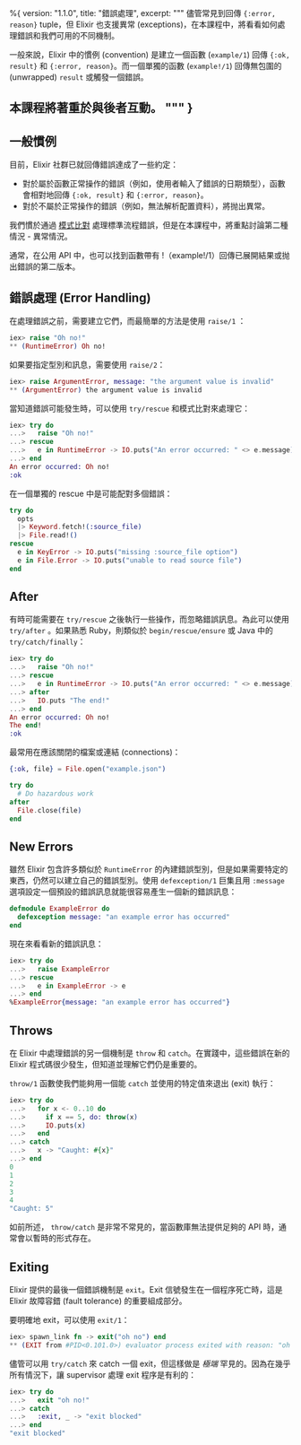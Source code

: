 %{
  version: "1.1.0",
  title: "錯誤處理",
  excerpt: """
  儘管常見到回傳 `{:error, reason}` tuple，但 Elixir 也支援異常 (exceptions)，在本課程中，將看看如何處理錯誤和我們可用的不同機制。

一般來說，Elixir 中的慣例 (convention) 是建立一個函數 (`example/1`) 回傳 `{:ok, result}` 和 `{:error, reason}`。而一個單獨的函數 (`example!/1`) 回傳無包圍的 (unwrapped) `result` 或觸發一個錯誤。

本課程將著重於與後者互動。
  """
}
---

## 一般慣例

目前，Elixir 社群已就回傳錯誤達成了一些約定：

* 對於屬於函數正常操作的錯誤（例如，使用者輸入了錯誤的日期類型），函數會相對地回傳 `{:ok, result}` 和 `{:error, reason}`。
* 對於不屬於正常操作的錯誤（例如，無法解析配置資料），將抛出異常。

我們慣於通過 [模式比對](../basics/pattern-matching/) 處理標準流程錯誤，但是在本課程中，將重點討論第二種情況 - 異常情況。

通常，在公用 API 中，也可以找到函數帶有 !（example!/1）回傳已展開結果或抛出錯誤的第二版本。

## 錯誤處理 (Error Handling)

在處理錯誤之前，需要建立它們，而最簡單的方法是使用 `raise/1` ：

```elixir
iex> raise "Oh no!"
** (RuntimeError) Oh no!
```

如果要指定型別和訊息，需要使用 `raise/2`：

```elixir
iex> raise ArgumentError, message: "the argument value is invalid"
** (ArgumentError) the argument value is invalid
```

當知道錯誤可能發生時，可以使用 `try/rescue` 和模式比對來處理它：

```elixir
iex> try do
...>   raise "Oh no!"
...> rescue
...>   e in RuntimeError -> IO.puts("An error occurred: " <> e.message)
...> end
An error occurred: Oh no!
:ok
```

在一個單獨的 rescue 中是可能配對多個錯誤：

```elixir
try do
  opts
  |> Keyword.fetch!(:source_file)
  |> File.read!()
rescue
  e in KeyError -> IO.puts("missing :source_file option")
  e in File.Error -> IO.puts("unable to read source file")
end
```

## After

有時可能需要在 `try/rescue` 之後執行一些操作，而忽略錯誤訊息。為此可以使用 `try/after` 。如果熟悉 Ruby，則類似於 `begin/rescue/ensure` 或 Java 中的 `try/catch/finally`：

```elixir
iex> try do
...>   raise "Oh no!"
...> rescue
...>   e in RuntimeError -> IO.puts("An error occurred: " <> e.message)
...> after
...>   IO.puts "The end!"
...> end
An error occurred: Oh no!
The end!
:ok
```

最常用在應該關閉的檔案或連結 (connections)：

```elixir
{:ok, file} = File.open("example.json")

try do
  # Do hazardous work
after
  File.close(file)
end
```

## New Errors

雖然 Elixir 包含許多類似於 `RuntimeError` 的內建錯誤型別，但是如果需要特定的東西，仍然可以建立自己的錯誤型別。使用 `defexception/1` 巨集且用 `:message` 選項設定一個預設的錯誤訊息就能很容易產生一個新的錯誤訊息： 

```elixir
defmodule ExampleError do
  defexception message: "an example error has occurred"
end
```

現在來看看新的錯誤訊息：

```elixir
iex> try do
...>   raise ExampleError
...> rescue
...>   e in ExampleError -> e
...> end
%ExampleError{message: "an example error has occurred"}
```

## Throws

在 Elixir 中處理錯誤的另一個機制是 `throw` 和 `catch`。在實踐中，這些錯誤在新的 Elixir 程式碼很少發生，但知道並理解它們仍是重要的。

 `throw/1` 函數使我們能夠用一個能 `catch` 並使用的特定值來退出 (exit) 執行：

```elixir
iex> try do
...>   for x <- 0..10 do
...>     if x == 5, do: throw(x)
...>     IO.puts(x)
...>   end
...> catch
...>   x -> "Caught: #{x}"
...> end
0
1
2
3
4
"Caught: 5"
```

如前所述， `throw/catch` 是非常不常見的，當函數庫無法提供足夠的 API 時，通常會以暫時的形式存在。

## Exiting

Elixir 提供的最後一個錯誤機制是 `exit`。Exit 信號發生在一個程序死亡時，這是 Elixir 故障容錯 (fault tolerance) 的重要組成部分。

要明確地 exit，可以使用 `exit/1`：

```elixir
iex> spawn_link fn -> exit("oh no") end
** (EXIT from #PID<0.101.0>) evaluator process exited with reason: "oh no"
```

儘管可以用 `try/catch` 來 catch 一個 exit，但這樣做是 _極端_ 罕見的。因為在幾乎所有情況下，讓 supervisor 處理 exit 程序是有利的：

```elixir
iex> try do
...>   exit "oh no!"
...> catch
...>   :exit, _ -> "exit blocked"
...> end
"exit blocked"
```
